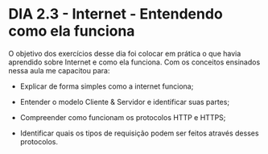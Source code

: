 # DIA 2.3 - Internet - Entendendo como ela funciona

O objetivo dos exercícios desse dia foi colocar em prática o que havia aprendido sobre Internet e como ela funciona. Com os conceitos ensinados nessa aula me capacitou para:

* Explicar de forma simples como a internet funciona;

* Entender o modelo Cliente & Servidor e identificar suas partes;

* Compreender como funcionam os protocolos HTTP e HTTPS;

* Identificar quais os tipos de requisição podem ser feitos através desses protocolos.
